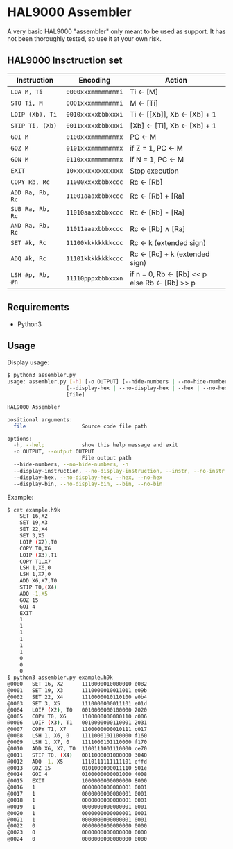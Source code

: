 # HAL9000 Assembler

A very basic HAL9000 "assembler" only meant to be used as support. It has not been thoroughly tested, so use it at your own risk.

## HAL9000 Insctruction set

| Instruction       | Encoding              | Action                                                        |
--------------------|-----------------------|---------------------------------------------------------------|
| `LOA M, Ti`       | `0000xxxmmmmmmmmi`    | Ti &larr; [M]                                                 |
| `STO Ti, M`       | `0001xxxmmmmmmmmi`    | M &larr; [Ti]                                                 |
| `LOIP (Xb), Ti`   | `0010xxxxxbbbxxxi`    | Ti &larr; \[[Xb]], Xb &larr; [Xb] + 1                         |
| `STIP Ti, (Xb)`   | `0011xxxxxbbbxxxi`    | [Xb] &larr; [Ti], Xb &larr; [Xb] + 1                          |
| `GOI M`           | `0100xxxmmmmmmmmx`    | PC &larr; M                                                   |
| `GOZ M`           | `0101xxxmmmmmmmmx`    | if Z = 1, PC &larr; M                                         |
| `GON M`           | `0110xxxmmmmmmmmx`    | if N = 1, PC &larr; M                                         |
| `EXIT`            | `10xxxxxxxxxxxxxx`    | Stop execution                                                |
| `COPY Rb, Rc`     | `11000xxxxbbbxccc`    | Rc &larr; [Rb]                                                |
| `ADD Ra, Rb, Rc`  | `11001aaaxbbbxccc`    | Rc &larr; [Rb] + [Ra]                                         |
| `SUB Ra, Rb, Rc`  | `11010aaaxbbbxccc`    | Rc &larr; [Rb] - [Ra]                                         |
| `AND Ra, Rb, Rc`  | `11011aaaxbbbxccc`    | Rc &larr; [Rb] ∧ [Ra]                                         |
| `SET #k, Rc`      | `11100kkkkkkkkccc`    | Rc &larr; k (extended sign)                                   |
| `ADQ #k, Rc`      | `11101kkkkkkkkccc`    | Rc &larr; [Rc] + k (extended sign)                            |
| `LSH #p, Rb, #n`  | `11110pppxbbbxxxn`    | if n = 0, Rb &larr; [Rb] << p<br>else Rb &larr; [Rb] >> p     |

## Requirements

- Python3

## Usage

Display usage:

```bash
$ python3 assembler.py
usage: assembler.py [-h] [-o OUTPUT] [--hide-numbers | --no-hide-numbers | -n] [--display-instruction | --no-display-instruction | --instr | --no-instr]
                   [--display-hex | --no-display-hex | --hex | --no-hex] [--display-bin | --no-display-bin | --bin | --no-bin]
                   [file]

HAL9000 Assembler

positional arguments:
  file                  Source code file path

options:
  -h, --help            show this help message and exit
  -o OUTPUT, --output OUTPUT
                        File output path
  --hide-numbers, --no-hide-numbers, -n
  --display-instruction, --no-display-instruction, --instr, --no-instr
  --display-hex, --no-display-hex, --hex, --no-hex
  --display-bin, --no-display-bin, --bin, --no-bin
```

Example:

```bash
$ cat example.h9k
	SET 16,X2
	SET 19,X3
	SET 22,X4
	SET 3,X5
	LOIP (X2),T0
	COPY T0,X6
	LOIP (X3),T1
	COPY T1,X7
	LSH 1,X6,0
	LSH 1,X7,0
	ADD X6,X7,T0
	STIP T0,(X4)
	ADQ -1,X5
	GOZ 15
	GOI 4
	EXIT
	1
	1
	1
	1
	1
	1
	0
	0
	0
$ python3 assembler.py example.h9k
@0000   SET 16, X2      1110000010000010 e082
@0001   SET 19, X3      1110000010011011 e09b
@0002   SET 22, X4      1110000010110100 e0b4
@0003   SET 3, X5       1110000000011101 e01d
@0004   LOIP (X2), T0   0010000000100000 2020
@0005   COPY T0, X6     1100000000000110 c006
@0006   LOIP (X3), T1   0010000000110001 2031
@0007   COPY T1, X7     1100000000010111 c017
@0008   LSH 1, X6, 0    1111000101100000 f160
@0009   LSH 1, X7, 0    1111000101110000 f170
@0010   ADD X6, X7, T0  1100111001110000 ce70
@0011   STIP T0, (X4)   0011000001000000 3040
@0012   ADQ -1, X5      1110111111111101 effd
@0013   GOZ 15          0101000000011110 501e
@0014   GOI 4           0100000000001000 4008
@0015   EXIT            1000000000000000 8000
@0016   1               0000000000000001 0001
@0017   1               0000000000000001 0001
@0018   1               0000000000000001 0001
@0019   1               0000000000000001 0001
@0020   1               0000000000000001 0001
@0021   1               0000000000000001 0001
@0022   0               0000000000000000 0000
@0023   0               0000000000000000 0000
@0024   0               0000000000000000 0000
```

